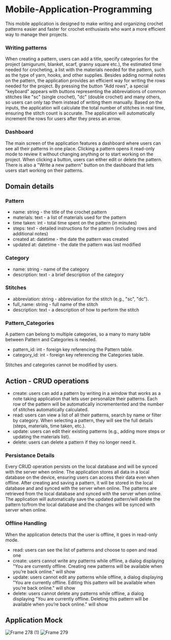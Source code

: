 # Mobile-Application-Programming

This mobile application is designed to make writing and organizing crochet patterns easier and faster for crochet enthusiasts who want a more efficient way to manage their projects.
### Writing patterns
When creating a pattern, users can add a title, specify categories for the project (amigurumi, blanket, scarf, granny square etc.), the estimated time needed for crocheting, a list with the materials needed for the pattern, such as the type of yarn, hooks, and other supplies. Besides adding normal notes on the pattern, the application provides an efficient way for writing the rows needed for the project. By pressing the button "Add rows", a special "keyboard" appears with buttons representing the abbreviations of common stitches like "sc" (single crochet), "dc" (double crochet) and many others, so users can only tap them instead of writing them manually. Based on the inputs, the application will calculate the total number of stitches in real time, ensuring the stitch count is accurate. The application will automatically increment the rows for users after they press an arrow.
### Dashboard
The main screen of the application features a dashboard where users can see all their patterns in one place. Clicking a pattern opens it read-only mode to review it without changing anything or to start working on the project. When clicking a button, users can either edit or delete the pattern. There is also a "Write a new pattern" button on the dashboard that lets users start working on their patterns.

## Domain details
### Pattern
- name: string - the title of the crochet pattern
- materials: text - a list of materials used for the pattern 
- time taken: int - total time spent on the pattern (in minutes)
- steps: text - detailed instructions for the pattern (including rows and additional notes)
- created at: datetime - the date the pattern was created
- updated at: datetime - the date the pattern was last modified
### Category
- name:	string - name of the category 
- description: text	- a brief description of the category 
### Stitches
- abbreviation:	string - abbreviation for the stitch (e.g., "sc", "dc").
- full_name: string -	full name of the stitch 
- description: text	- a description of how to perform the stitch
### Pattern_Categories
A pattern can belong to multiple categories, so a many to many table between Pattern and Categories is needed.
- pattern_id:	int -	foreign key referencing the Pattern table.
- category_id: int - foreign key referencing the Categories table.

Stitches and categories cannot be modified by users.

## Action - CRUD operations
- create: users can add a pattern by writing in a window that works as a note taking application that lets user personalize their patterns. Each row of the pattern will be automatically incrementented and the number of stitches automatically calculated.
- read: users can view a list of all their patterns, search by name or filter by category. When selecting a pattern, they will see the full details (steps, materials, time taken, etc.).
- update: users can edit their existing patterns (e.g., adding more steps or updating the materials list).
- delete: users can delete a pattern if they no longer need it.

### Persistance Details
Every CRUD operation persists on the local database and will be synced with the server when online. The application stores all data in a local database on the device, ensuring users can access their data even when offline.
After creating and saving a pattern, it will be stored in the local database and and synced with the server when online. The patterns are retrieved from the local database and synced with the server when online. The application will automatically save the updated pattern/will delete the pattern to/from the local database and the changes will be synced with server when online.

### Offline Handling
When the application detects that the user is offline, it goes in read-only mode.
- read: users can see the list of patterns and choose to open and read one
- create: users cannot write any patterns while offline, a dialog displaying "You are currently offline. Creating new patterns will be available when you’re back online." will show
- update: users cannot edit any patterns while offline, a dialog displaying "You are currently offline. Editing this pattern will be available when you’re back online." will show
- delete: users cannot delete any patterns while offline, a dialog displaying "You are currently offline. Deleting this pattern will be available when you’re back online." will show

## Application Mock
![Frame 278 (1)](https://github.com/user-attachments/assets/c315e55d-41ce-4d49-8486-4d655e898481)
![Frame 279](https://github.com/user-attachments/assets/c45d91b1-6510-40e7-a220-a5e8359d212a)

